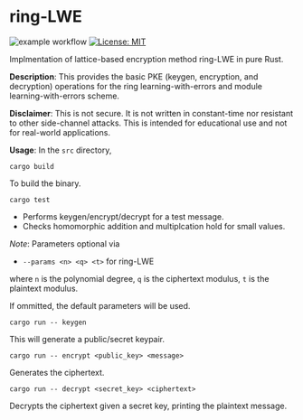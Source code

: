 # ring-LWE

![example workflow](https://github.com/jacksonwalters/lattice-based-rust/actions/workflows/basic.yml/badge.svg)
[![License: MIT](https://img.shields.io/badge/License-MIT-brightgreen.svg)](https://opensource.org/licenses/MIT)

Implmentation of lattice-based encryption method ring-LWE in pure Rust.

**Description**: This provides the basic PKE (keygen, encryption, and decryption) operations for the ring learning-with-errors and module learning-with-errors scheme.

**Disclaimer**: This is not secure. It is not written in constant-time nor resistant to other side-channel attacks. This is intended for educational use and not for real-world applications.

**Usage**: In the `src` directory,

`cargo build`

To build the binary.

`cargo test`

- Performs keygen/encrypt/decrypt for a test message.
- Checks homomorphic addition and multiplcation hold for small values.

_Note_: Parameters optional via 

- `--params <n> <q> <t>` for ring-LWE

where `n` is the polynomial degree, `q` is the ciphertext modulus, `t` is the plaintext modulus.

If ommitted, the default parameters will be used.

`cargo run -- keygen`

This will generate a public/secret keypair. 

`cargo run -- encrypt <public_key> <message>`

Generates the ciphertext.

`cargo run -- decrypt <secret_key> <ciphertext>`

Decrypts the ciphertext given a secret key, printing the plaintext message.

